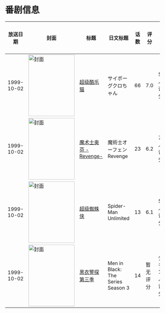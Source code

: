 # 番剧信息

|放送日期|封面|标题|日文标题|话数|评分|评分人数|
|---|---|---|---|---|---|---|
|1999-10-02|<img src="//lain.bgm.tv/pic/cover/c/d8/ff/13813_RdD54.jpg" alt="封面" style="width:150px;height:200px;object-fit:cover;">|[超级酷乐猫](https://bangumi.tv/subject/13813)|サイボーグクロちゃん|66|7.0|501人评分|
|1999-10-02|<img src="//lain.bgm.tv/pic/cover/c/32/b3/39065_iIqYm.jpg" alt="封面" style="width:150px;height:200px;object-fit:cover;">|[魔术士奥芬 -Revenge-](https://bangumi.tv/subject/39065)|魔術士オーフェンRevenge|23|6.2|72人评分|
|1999-10-02|<img src="//lain.bgm.tv/pic/cover/c/9e/38/130132_gDiZY.jpg" alt="封面" style="width:150px;height:200px;object-fit:cover;">|[超级蜘蛛侠](https://bangumi.tv/subject/130132)|Spider-Man Unlimited|13|6.1|50人评分|
|1999-10-02|<img src="//lain.bgm.tv/pic/cover/c/3e/11/289034_LjCnC.jpg" alt="封面" style="width:150px;height:200px;object-fit:cover;">|[黑衣警探 第三季](https://bangumi.tv/subject/289034)|Men in Black: The Series Season 3|14|暂无评分|少于10人评分|
